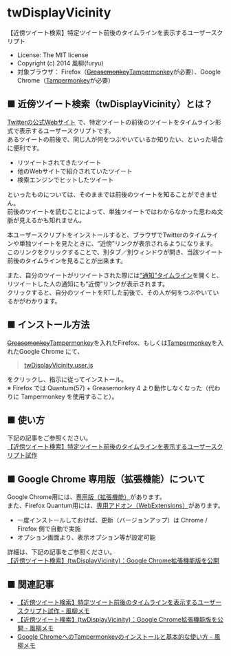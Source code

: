 twDisplayVicinity
=================
【近傍ツイート検索】特定ツイート前後のタイムラインを表示するユーザースクリプト  
- License: The MIT license  
- Copyright (c) 2014 風柳(furyu)  
- 対象ブラウザ： Firefox（<s>[Greasemonkey](https://addons.mozilla.org/ja/firefox/addon/greasemonkey/)</s>[Tampermonkey](https://addons.mozilla.org/ja/firefox/addon/tampermonkey/)が必要）、Google Chrome（[Tampermonkey](https://chrome.google.com/webstore/detail/tampermonkey/dhdgffkkebhmkfjojejmpbldmpobfkfo?hl=ja)が必要）  


■ 近傍ツイート検索（twDisplayVicinity）とは？
---
[Twitterの公式Webサイト](https://twitter.com/) で、特定ツイートの前後のツイートをタイムライン形式で表示するユーザースクリプトです。  
あるツイートの前後で、同じ人が何をつぶやいているか知りたい、といった場合に便利です。  

- リツイートされてきたツイート
- 他のWebサイトで紹介されていたツイート
- 検索エンジンでヒットしたツイート

といったものについては、そのままでは前後のツイートを知ることができません。  
前後のツイートを読むことによって、単独ツイートではわからなかった思わぬ文脈が見えるかも知れません。  

本ユーザースクリプトをインストールすると、ブラウザでTwitterのタイムラインや単独ツイートを見たときに、“近傍”リンクが表示されるようになります。  
このリンクをクリックすることで、別タブ／別ウィンドウが開き、当該ツイート前後のタイムラインを見ることが出来ます。  

また、自分のツイートがリツイートされた際には[“通知”タイムライン](https://twitter.com/i/notifications)を開くと、リツイートした人の通知にも“近傍”リンクが表示されます。  
クリックすると、自分のツイートをRTした前後で、その人が何をつぶやいているかがわかります。  


■ インストール方法
---
<s>[Greasemonkey](https://addons.mozilla.org/ja/firefox/addon/greasemonkey/)</s>[Tampermonkey](https://addons.mozilla.org/ja/firefox/addon/tampermonkey/)を入れたFirefox、もしくは[Tampermonkey](https://chrome.google.com/webstore/detail/tampermonkey/dhdgffkkebhmkfjojejmpbldmpobfkfo?hl=ja)を入れたGoogle Chrome にて、  

> [twDisplayVicinity.user.js](https://furyutei.work/userjs/furyutei/twDisplayVicinity.user.js)  

をクリックし、指示に従ってインストール。  
※ Firefox では Quantum(57) + Greasemonkey 4 より動作しなくなった（代わりに Tampermonkey を使用すること）。  

■ 使い方
---
下記の記事をご参照ください。  
[【近傍ツイート検索】特定ツイート前後のタイムラインを表示するユーザースクリプト試作](http://furyu.hatenablog.com/entry/20140327/1395914958)


■ Google Chrome 専用版（拡張機能）について
---
Google Chrome用には、[専用版（拡張機能）](https://chrome.google.com/webstore/detail/twdisplayvicinity/anmfeeanmnmdkjlhojpodibignbcfgjm)があります。  
また、Firefox Quantum用には、[専用アドオン（WebExtensions）](https://addons.mozilla.org/ja/firefox/addon/twdisplayvicinity/)があります。  

- 一度インストールしておけば、更新（バージョンアップ）は Chrome / Firefox 側で自動で実施
- オプション画面より、表示オプション等が設定可能

詳細は、下記の記事をご参照ください。  
[【近傍ツイート検索】(twDisplayVicinity)：Google Chrome拡張機能版を公開](http://furyu.hatenablog.com/entry/20140609/twDisplayVicinity)


■ 関連記事
---
- [【近傍ツイート検索】特定ツイート前後のタイムラインを表示するユーザースクリプト試作 - 風柳メモ](http://furyu.hatenablog.com/entry/20140327/1395914958)  
- [【近傍ツイート検索】(twDisplayVicinity)：Google Chrome拡張機能版を公開 - 風柳メモ](http://furyu.hatenablog.com/entry/20140609/twDisplayVicinity)
- [Google ChromeへのTampermonkeyのインストールと基本的な使い方 - 風柳メモ](http://furyu.hatenablog.com/entry/20141227/1419609930)  
